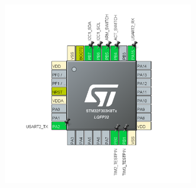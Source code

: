 
<p align="center">
    <img src="https://github.com/hURKa-friends/VRS-TelloCopter-STM/blob/master/imgs/microchipConfig.png" width="850" title="Project layout scheme">
</p>